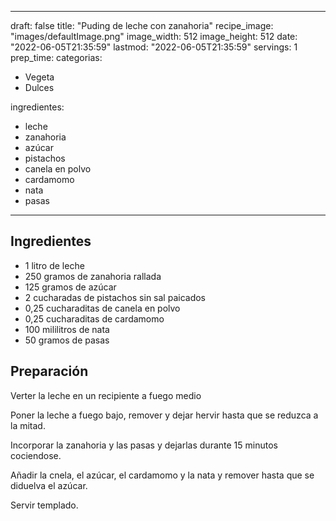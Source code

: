 
---
draft: false
title: "Puding de leche con zanahoria"
recipe_image: "images/defaultImage.png"
image_width: 512
image_height: 512
date: "2022-06-05T21:35:59"
lastmod: "2022-06-05T21:35:59"
servings: 1
prep_time: 
categorias:
  - Vegeta
  - Dulces

ingredientes:
  - leche
  - zanahoria
  - azúcar
  - pistachos
  - canela en polvo
  - cardamomo
  - nata
  - pasas
---

## Ingredientes
- 1 litro de leche
- 250 gramos de zanahoria rallada
- 125 gramos de azúcar
- 2 cucharadas de pistachos sin sal paicados
- 0,25 cucharaditas de canela en polvo
- 0,25 cucharaditas de cardamomo
- 100 mililitros de nata
- 50 gramos de pasas

## Preparación
Verter la leche en un recipiente a fuego medio

Poner la leche a fuego bajo, remover y dejar hervir hasta que se reduzca a la mitad.

Incorporar la zanahoria y las pasas y dejarlas durante 15 minutos cociendose.

Añadir la cnela, el azúcar, el cardamomo y la nata y remover hasta que se diduelva el azúcar.

Servir templado.


